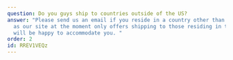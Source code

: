 ```yaml
---
question: Do you guys ship to countries outside of the US?
answer: "Please send us an email if you reside in a country other than the US,
  as our site at the moment only offers shipping to those residing in the US. We
  will be happy to accommodate you. "
order: 2
id: RREV1VEQz
---
```

